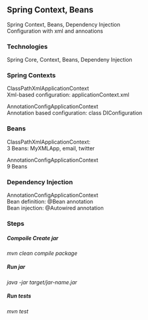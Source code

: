 ## Spring Context, Beans
Spring Context, Beans, Dependency Injection  <br />
Configuration with xml and annoations <br />

### Technologies
Spring Core, Context, Beans, Dependeny Injection <br /> 


### Spring Contexts
ClassPathXmlApplicationContext <br /> 
Xml-based configuration: applicationContext.xml <br /> 

AnnotationConfigApplicationContext <br /> 
Annotation based configuration: class DIConfiguration  <br /> 


### Beans
ClassPathXmlApplicationContext:  <br />
3 Beans: MyXMLApp, email, twitter  <br />

AnnotationConfigApplicationContext <br />
9 Beans <br /> 



### Dependency Injection
AnnotationConfigApplicationContext <br />
Bean definition: @Bean annotation <br />
Bean injection: @Autowired annotation <br />



### Steps
##### Compoile Create jar
*mvn clean compile package*  <br />

##### Run jar
*java -jar target/jar-name.jar* <br />


##### Run tests
*mvn test*  <br />




